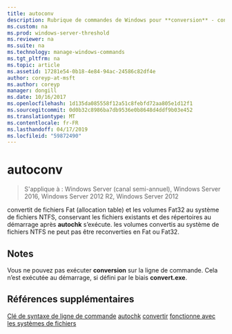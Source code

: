 ```yaml
---
title: autoconv
description: Rubrique de commandes de Windows pour **conversion** - convertit de fichiers Fat (allocation table) et le système de fichiers Fat32 des volumes au format NTFS.
ms.custom: na
ms.prod: windows-server-threshold
ms.reviewer: na
ms.suite: na
ms.technology: manage-windows-commands
ms.tgt_pltfrm: na
ms.topic: article
ms.assetid: 17281e54-0b18-4e84-94ac-24586c82df4e
author: coreyp-at-msft
ms.author: coreyp
manager: dongill
ms.date: 10/16/2017
ms.openlocfilehash: 1d135da085558f12a51c8febfd72aa805e1d12f1
ms.sourcegitcommit: 0d0b32c8986ba7db9536e0b8648d4ddf9b03e452
ms.translationtype: MT
ms.contentlocale: fr-FR
ms.lasthandoff: 04/17/2019
ms.locfileid: "59872490"
---
```

# <a name="autoconv"></a>autoconv

>S'applique à : Windows Server (canal semi-annuel), Windows Server 2016, Windows Server 2012 R2, Windows Server 2012

convertit de fichiers Fat (allocation table) et les volumes Fat32 au système de fichiers NTFS, conservant les fichiers existants et des répertoires au démarrage après **autochk** s’exécute. les volumes convertis au système de fichiers NTFS ne peut pas être reconverties en Fat ou Fat32.
## <a name="remarks"></a>Notes
Vous ne pouvez pas exécuter **conversion** sur la ligne de commande. Cela n’est exécutée au démarrage, si défini par le biais **convert.exe**.
## <a name="additional-references"></a>Références supplémentaires
[Clé de syntaxe de ligne de commande](command-line-syntax-key.md)
[autochk](autochk.md)
[convertir](convert.md)
[fonctionne avec les systèmes de fichiers](https://go.microsoft.com/fwlink/?LinkId=4509)

